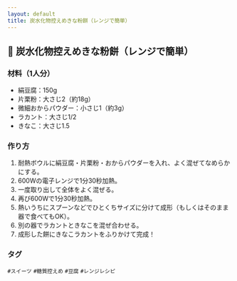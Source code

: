 ```yaml
---
layout: default
title: 炭水化物控えめきな粉餅（レンジで簡単）
---
```


## 🍡 炭水化物控えめきな粉餅（レンジで簡単）

### 材料（1人分）
- 絹豆腐：150g
- 片栗粉：大さじ2（約18g）
- 微細おからパウダー：小さじ1（約3g）
- ラカント：大さじ1/2
- きなこ：大さじ1.5

### 作り方
1. 耐熱ボウルに絹豆腐・片栗粉・おからパウダーを入れ、よく混ぜてなめらかにする。
2. 600Wの電子レンジで1分30秒加熱。
3. 一度取り出して全体をよく混ぜる。
4. 再び600Wで1分30秒加熱。
5. 熱いうちにスプーンなどでひとくちサイズに分けて成形（もしくはそのまま器で食べてもOK）。
6. 別の器でラカントときなこを混ぜ合わせる。
7. 成形した餅にきなこラカントをふりかけて完成！

### タグ
`#スイーツ` `#糖質控えめ` `#豆腐` `#レンジレシピ`
